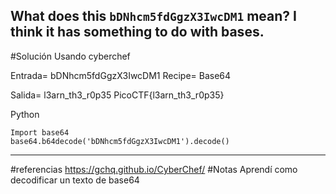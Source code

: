 What does this `bDNhcm5fdGgzX3IwcDM1` mean? I think it has something to do with bases.
-----------------------------------------------------------------------------------------------------------------------------------------------------------------
#Solución 
Usando cyberchef

Entrada= bDNhcm5fdGgzX3IwcDM1
Recipe= Base64

Salida= l3arn_th3_r0p35
PicoCTF{l3arn_th3_r0p35}

Python 
```
Import base64
base64.b64decode('bDNhcm5fdGgzX3IwcDM1').decode()
```

-----------------------------------------------------------------------------------------------------------------
#referencias 
 https://gchq.github.io/CyberChef/
#Notas 
Aprendí como decodificar un texto de base64


